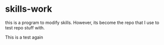 # skills-work
this is a program to modify skills. However, its become the repo that I use to test repo stuff with. 


This is a test again
